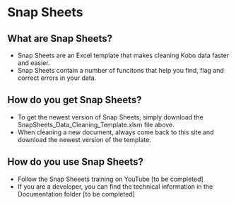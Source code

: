 # Snap Sheets
## What are Snap Sheets?
- Snap Sheets are an Excel template that makes cleaning Kobo data faster and easier.
- Snap Sheets contain a number of funcitons that help you find, flag and correct errors in your data.
## How do you get Snap Sheets?
- To get the newest version of Snap Sheets, simply download the SnapSheets_Data_Cleaning_Template.xlsm file above.
- When cleaning a new document, always come back to this site and download the newest version of the template.
## How do you use Snap Sheets?
- Follow the Snap Sheeets training on YouTube [to be completed]
- If you are a developer, you can find the technical information in the Documentation folder [to be completed]
